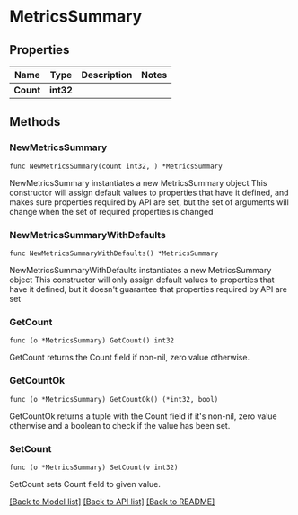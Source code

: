 # MetricsSummary

## Properties

Name | Type | Description | Notes
------------ | ------------- | ------------- | -------------
**Count** | **int32** |  | 

## Methods

### NewMetricsSummary

`func NewMetricsSummary(count int32, ) *MetricsSummary`

NewMetricsSummary instantiates a new MetricsSummary object
This constructor will assign default values to properties that have it defined,
and makes sure properties required by API are set, but the set of arguments
will change when the set of required properties is changed

### NewMetricsSummaryWithDefaults

`func NewMetricsSummaryWithDefaults() *MetricsSummary`

NewMetricsSummaryWithDefaults instantiates a new MetricsSummary object
This constructor will only assign default values to properties that have it defined,
but it doesn't guarantee that properties required by API are set

### GetCount

`func (o *MetricsSummary) GetCount() int32`

GetCount returns the Count field if non-nil, zero value otherwise.

### GetCountOk

`func (o *MetricsSummary) GetCountOk() (*int32, bool)`

GetCountOk returns a tuple with the Count field if it's non-nil, zero value otherwise
and a boolean to check if the value has been set.

### SetCount

`func (o *MetricsSummary) SetCount(v int32)`

SetCount sets Count field to given value.



[[Back to Model list]](../README.md#documentation-for-models) [[Back to API list]](../README.md#documentation-for-api-endpoints) [[Back to README]](../README.md)


